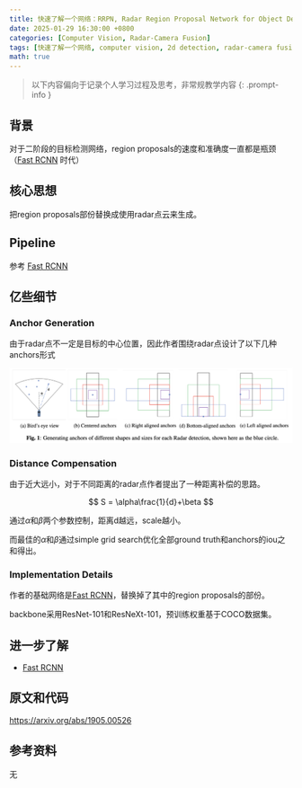 ```yaml
---
title: 快速了解一个网络：RRPN, Radar Region Proposal Network for Object Detection in Autonomous Vehicles
date: 2025-01-29 16:30:00 +0800
categories: [Computer Vision, Radar-Camera Fusion]
tags: [快速了解一个网络, computer vision, 2d detection, radar-camera fusion, rrpn]
math: true
---
```


> 以下内容偏向于记录个人学习过程及思考，非常规教学内容
{: .prompt-info }

## 背景

对于二阶段的目标检测网络，region proposals的速度和准确度一直都是瓶颈（[Fast RCNN](https://yinghao.info/posts/fast-rcnn/) 时代）

## 核心思想

把region proposals部份替换成使用radar点云来生成。

## Pipeline

参考 [Fast RCNN](https://yinghao.info/posts/fast-rcnn/)

## 亿些细节

### Anchor Generation

由于radar点不一定是目标的中心位置，因此作者围绕radar点设计了以下几种anchors形式

![rrpn-anchors](assets/img/rrpn-anchors.png)

### Distance Compensation

由于近大远小，对于不同距离的radar点作者提出了一种距离补偿的思路。

$$
S = \alpha\frac{1}{d}+\beta
$$


通过$\alpha$和$\beta$两个参数控制，距离d越远，scale越小。

而最佳的$\alpha$和$\beta$通过simple grid search优化全部ground truth和anchors的iou之和得出。

### Implementation Details

作者的基础网络是[Fast RCNN](https://yinghao.info/posts/fast-rcnn/)，替换掉了其中的region proposals的部份。

backbone采用ResNet-101和ResNeXt-101，预训练权重基于COCO数据集。

## 进一步了解

- [Fast RCNN](https://yinghao.info/posts/fast-rcnn/)

## 原文和代码

<https://arxiv.org/abs/1905.00526>

## 参考资料

无